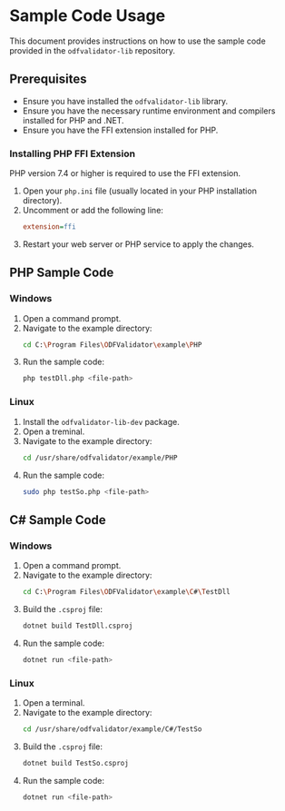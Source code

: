 # Sample Code Usage

This document provides instructions on how to use the sample code provided in the `odfvalidator-lib` repository.

## Prerequisites

- Ensure you have installed the `odfvalidator-lib` library.
- Ensure you have the necessary runtime environment and compilers installed for PHP and .NET.
- Ensure you have the FFI extension installed for PHP.

### Installing PHP FFI Extension

PHP version 7.4 or higher is required to use the FFI extension.

1. Open your `php.ini` file (usually located in your PHP installation directory).
2. Uncomment or add the following line:
   ```ini
   extension=ffi
3. Restart your web server or PHP service to apply the changes.

## PHP Sample Code

### Windows

1. Open a command prompt.
2. Navigate to the example directory:
   ```sh
   cd C:\Program Files\ODFValidator\example\PHP
   ```
3. Run the sample code:
   ```sh
   php testDll.php <file-path>
   ```

### Linux

1. Install the `odfvalidator-lib-dev` package.
2. Open a treminal.
3. Navigate to the example directory:
   ```sh
   cd /usr/share/odfvalidator/example/PHP
   ```
4. Run the sample code:
   ```sh
   sudo php testSo.php <file-path>
   ```

## C# Sample Code

### Windows

1. Open a command prompt.
2. Navigate to the example directory:
   ```sh
   cd C:\Program Files\ODFValidator\example\C#\TestDll
   ```
3. Build the `.csproj` file:
   ```sh
   dotnet build TestDll.csproj
   ```
4. Run the sample code:
   ```sh
   dotnet run <file-path>
   ```

### Linux

1. Open a terminal.
2. Navigate to the example directory:
   ```sh
   cd /usr/share/odfvalidator/example/C#/TestSo
   ```
3. Build the `.csproj` file:
   ```sh
   dotnet build TestSo.csproj
   ```
4. Run the sample code:
   ```sh
   dotnet run <file-path>
   ```
